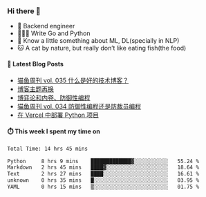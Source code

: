 ### Hi there 👋

- 🔧 Backend engineer
- 👨🏻‍💻 Write Go and Python
- 🔭 Know a little something about ML, DL(specially in NLP)
- 🐱 A cat by nature, but really don’t like eating fish(the food)

#### 📖 Latest Blog Posts
<!-- BLOG-POST-LIST:START -->
- [猫鱼周刊 vol. 035 什么是好的技术博客？](https://ameow.xyz/archives/weekly-035)
- [博客主题再换](https://ameow.xyz/archives/bo-ke-zhu-ti-zai-huan)
- [博弈论和内卷、防御性编程](https://ameow.xyz/archives/game-theory-and-involution-anti-layoff-programming)
- [猫鱼周刊 vol. 034 防御性编程还是防裁员编程](https://ameow.xyz/archives/weekly-034)
- [在 Vercel 中部署 Python 项目](https://ameow.xyz/archives/deploy-python-project-on-vercel)
<!-- BLOG-POST-LIST:END -->

#### ⏱️ This week I spent my time on
<!--START_SECTION:waka-->

```txt
Total Time: 14 hrs 45 mins

Python     8 hrs 9 mins    █████████████▓░░░░░░░░░░░   55.24 %
Markdown   2 hrs 45 mins   ████▓░░░░░░░░░░░░░░░░░░░░   18.64 %
Text       2 hrs 27 mins   ████░░░░░░░░░░░░░░░░░░░░░   16.61 %
unknown    0 hrs 35 mins   █░░░░░░░░░░░░░░░░░░░░░░░░   03.95 %
YAML       0 hrs 15 mins   ▒░░░░░░░░░░░░░░░░░░░░░░░░   01.75 %
```

<!--END_SECTION:waka-->

<!--
**LeslieLeung/LeslieLeung** is a ✨ _special_ ✨ repository because its `README.md` (this file) appears on your GitHub profile.

Here are some ideas to get you started:

- 🔭 I’m currently working on ...
- 🌱 I’m currently learning ...
- 👯 I’m looking to collaborate on ...
- 🤔 I’m looking for help with ...
- 💬 Ask me about ...
- 📫 How to reach me: ...
- 😄 Pronouns: ...
- ⚡ Fun fact: ...
-->
